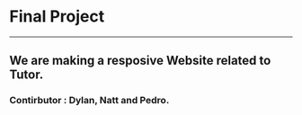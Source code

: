 # Final Project
------------------------------------------------
## We are making a resposive Website related to Tutor.

### Contirbutor : Dylan, Natt and Pedro.

